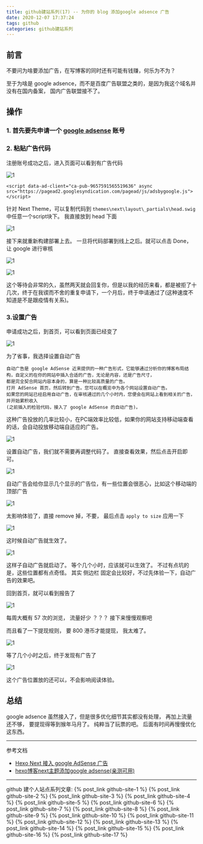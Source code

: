 ```yaml
---
title: github建站系列(17) -- 为你的 blog 添加google adsence 广告
date: 2020-12-07 17:37:24
tags: github
categories: github建站系列
---
```

## 前言
不要问为啥要添加广告，在写博客的同时还有可能有钱赚，何乐为不为？

至于为啥是 google adsence，而不是百度广告联盟之类的，是因为我这个域名并没有在国内备案， 国内广告联盟接不了。

## 操作
### 1. 首先要先申请一个 [google adsense](https://www.google.cn/adsense/start/) 账号
### 2. 粘贴广告代码
注册账号成功之后，进入页面可以看到有广告代码
<!--more-->

![1](1.png)

```text
<script data-ad-client="ca-pub-9657591565519636" async src="https://pagead2.googlesyndication.com/pagead/js/adsbygoogle.js"></script>
```

针对 Next Theme，可以复制代码到 `themes\next\layout\_partials\head.swig` 中任意一个script块下。 我直接放到 head 下面

![1](2.png)

接下来就重新构建部署上去。 一旦将代码部署到线上之后。就可以点击 Done，让 google 进行审核

![1](3.png)

![1](4.png)

这个等待会非常的久，虽然两天就会回复你，但是以我的经历来看，都是被拒了十几次，终于在我锲而不舍的重复申请下，一个月后，终于申请通过了(这种速度不知道是不是跟疫情有关系)。

### 3.设置广告
申请成功之后，到首页，可以看到页面已经变了

![1](5.png)

为了省事，我选择设置自动广告
```text
自动广告是 google AdSense 近来提供的一种广告形式，它能够通过分析你的博客布局结构，自定义的在你的网站中插入合适的广告，无论是内容，还是广告尺寸，
都是完全契合网站内容本身的，算是一种比较高质量的广告。
打开 AdSense 首页，然后转到广告。您可以在概览中为各个网站设置自动广告。
如果您的网站已经启用自动广告，在审核通过的几个小时内，您便会在网站上看到相关的广告，并开始累积收入
(之前插入的检验代码，接入了 google AdSense 的自动广告)。
```

这种广告投放的几率比较小，在PC端效率比较低，如果你的网站支持移动端查看的话，会自动投放移动端自适应的广告。

![1](6.png)

设置自动广告，我们就不需要再调整代码了。 直接查看效果，然后点击开启即可。

![1](7.png)

自动广告会给你显示几个显示的广告位，有一些位置会很恶心，比如这个移动端的顶部广告

![1](8.png)

太影响体验了，直接 remove 掉，不要， 最后点击 `apply to size` 应用一下

![1](9.png)

这时候自动广告就生效了。

![1](10.png)

这样子自动广告就启动了。 等个几个小时，应该就可以生效了。 不过有点坑的是，这些位置都有点奇怪。 其实 侧边栏 固定会比较好，不过先体验一下，自动广告的效果吧。

回到首页，就可以看到报告了

![1](11.png)

每周大概有 57 次的浏览， 流量好少 ？？？ 接下来慢慢观察吧

而且看了一下提现规则， 要 800 港币才能提现， 我太难了。

![1](12.png)

等了几个小时之后，终于发现有广告了

![1](13.png)

这个广告位置放的还可以，不会影响阅读体验。

## 总结
google adsence 虽然接入了，但是很多优化细节其实都没有处理， 再加上流量还不够， 要提现得等到猴年马月了。 纯粹当了玩票的吧。 后面有时间再慢慢优化这东西。

---
参考文档
- [Hexo Next 接入 google AdSense 广告](https://www.cnblogs.com/DHUtoBUAA/p/12283738.html)
- [hexo博客next主题添加google adsense(亲测可用)](https://juejin.cn/post/6844903805264330765)

---
github 建个人站点系列文章:
{% post_link github-site-1 %}
{% post_link github-site-2 %}
{% post_link github-site-3 %}
{% post_link github-site-4 %}
{% post_link github-site-5 %}
{% post_link github-site-6 %}
{% post_link github-site-7 %}
{% post_link github-site-8 %}
{% post_link github-site-9 %}
{% post_link github-site-10 %}
{% post_link github-site-11 %}
{% post_link github-site-12 %}
{% post_link github-site-13 %}
{% post_link github-site-14 %}
{% post_link github-site-15 %}
{% post_link github-site-16 %}
{% post_link github-site-17 %}